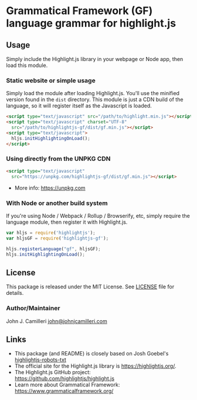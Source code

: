 # Grammatical Framework (GF) language grammar for highlight.js

## Usage

Simply include the Highlight.js library in your webpage or Node app, then load this module.

### Static website or simple usage

Simply load the module after loading Highlight.js.
You'll use the minified version found in the `dist` directory.
This module is just a CDN build of the language, so it will register itself as the Javascript is loaded.

```html
<script type="text/javascript" src="/path/to/highlight.min.js"></script>
<script type="text/javascript" charset="UTF-8"
  src="/path/to/highlightjs-gf/dist/gf.min.js"></script>
<script type="text/javascript">
  hljs.initHighlightingOnLoad();
</script>
```

### Using directly from the UNPKG CDN

```html
<script type="text/javascript"
  src="https://unpkg.com/highlightjs-gf/dist/gf.min.js"></script>
```

- More info: <https://unpkg.com>

### With Node or another build system

If you're using Node / Webpack / Rollup / Browserify, etc, simply require the language module, then register it with Highlight.js.

```javascript
var hljs = require('highlightjs');
var hljsGF = require('highlightjs-gf');

hljs.registerLanguage("gf", hljsGF);
hljs.initHighlightingOnLoad();
```


## License

This package is released under the MIT License. See [LICENSE][1] file for details.

### Author/Maintainer

John J. Camilleri <john@johnjcamilleri.com>


## Links

- This package (and README) is closely based on Josh Goebel's [highlightjs-robots-txt](https://github.com/highlightjs/highlightjs-robots-txt)
- The official site for the Highlight.js library is <https://highlightjs.org/>.
- The Highlight.js GitHub project: <https://github.com/highlightjs/highlight.js>
- Learn more about Grammatical Framework: <https://www.grammaticalframework.org/>

[1]: https://github.com/johnjcamilleri/highlightjs-gf/blob/master/LICENSE
